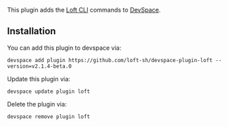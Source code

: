 This plugin adds the [Loft CLI](https://github.com/loft-sh/loft) commands to [DevSpace](https://github.com/loft-sh/devspace). 

## Installation

You can add this plugin to devspace via:
```
devspace add plugin https://github.com/loft-sh/devspace-plugin-loft --version=v2.1.4-beta.0
```

Update this plugin via:
```
devspace update plugin loft
```

Delete the plugin via:
```
devspace remove plugin loft
```
